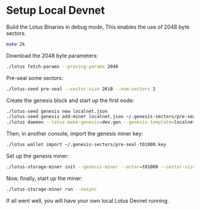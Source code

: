 # Setup Local Devnet

Build the Lotus Binaries in debug mode, This enables the use of 2048 byte sectors.

```sh
make 2k
```

Download the 2048 byte parameters:
```sh
./lotus fetch-params --proving-params 2048
```

Pre-seal some sectors:

```sh
./lotus-seed pre-seal --sector-size 2KiB --num-sectors 2
```

Create the genesis block and start up the first node:

```sh
./lotus-seed genesis new localnet.json
./lotus-seed genesis add-miner localnet.json ~/.genesis-sectors/pre-seal-t01000.json
./lotus daemon --lotus-make-genesis=dev.gen --genesis-template=localnet.json --bootstrap=false
```

Then, in another console, import the genesis miner key:

```sh
./lotus wallet import ~/.genesis-sectors/pre-seal-t01000.key
```

Set up the genesis miner:

```sh
./lotus-storage-miner init --genesis-miner --actor=t01000 --sector-size=2KiB --pre-sealed-sectors=~/.genesis-sectors --pre-sealed-metadata=~/.genesis-sectors/pre-seal-t01000.json --nosync
```

Now, finally, start up the miner:

```sh
./lotus-storage-miner run --nosync
```

If all went well, you will have your own local Lotus Devnet running.
